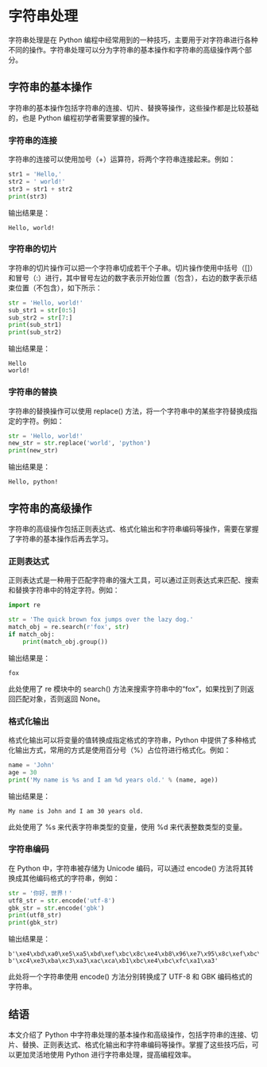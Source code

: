 # 字符串处理

字符串处理是在 Python 编程中经常用到的一种技巧，主要用于对字符串进行各种不同的操作。字符串处理可以分为字符串的基本操作和字符串的高级操作两个部分。

## 字符串的基本操作

字符串的基本操作包括字符串的连接、切片、替换等操作，这些操作都是比较基础的，也是 Python 编程初学者需要掌握的操作。

### 字符串的连接

字符串的连接可以使用加号（+）运算符，将两个字符串连接起来。例如：

```python
str1 = 'Hello,'
str2 = ' world!'
str3 = str1 + str2
print(str3)
```

输出结果是：

```
Hello, world!
```

### 字符串的切片

字符串的切片操作可以把一个字符串切成若干个子串。切片操作使用中括号（[]）和冒号（:）进行，其中冒号左边的数字表示开始位置（包含），右边的数字表示结束位置（不包含），如下所示：

```python
str = 'Hello, world!'
sub_str1 = str[0:5]
sub_str2 = str[7:]
print(sub_str1)
print(sub_str2)
```

输出结果是：

```
Hello
world!
```

### 字符串的替换

字符串的替换操作可以使用 replace() 方法，将一个字符串中的某些字符替换成指定的字符。例如：

```python
str = 'Hello, world!'
new_str = str.replace('world', 'python')
print(new_str)
```

输出结果是：

```
Hello, python!
```

## 字符串的高级操作

字符串的高级操作包括正则表达式、格式化输出和字符串编码等操作，需要在掌握了字符串的基本操作后再去学习。

### 正则表达式

正则表达式是一种用于匹配字符串的强大工具，可以通过正则表达式来匹配、搜索和替换字符串中的特定字符。例如：

```python
import re

str = 'The quick brown fox jumps over the lazy dog.'
match_obj = re.search(r'fox', str)
if match_obj:
    print(match_obj.group())
```

输出结果是：

```
fox
```

此处使用了 re 模块中的 search() 方法来搜索字符串中的“fox”，如果找到了则返回匹配对象，否则返回 None。

### 格式化输出

格式化输出可以将变量的值转换成指定格式的字符串，Python 中提供了多种格式化输出方式，常用的方式是使用百分号（%）占位符进行格式化。例如：

```python
name = 'John'
age = 30
print('My name is %s and I am %d years old.' % (name, age))
```

输出结果是：

```
My name is John and I am 30 years old.
```

此处使用了 %s 来代表字符串类型的变量，使用 %d 来代表整数类型的变量。

### 字符串编码

在 Python 中，字符串被存储为 Unicode 编码，可以通过 encode() 方法将其转换成其他编码格式的字符串，例如：

```python
str = '你好，世界！'
utf8_str = str.encode('utf-8')
gbk_str = str.encode('gbk')
print(utf8_str)
print(gbk_str)
```

输出结果是：

```
b'\xe4\xbd\xa0\xe5\xa5\xbd\xef\xbc\x8c\xe4\xb8\x96\xe7\x95\x8c\xef\xbc\x81'
b'\xc4\xe3\xba\xc3\xa3\xac\xca\xb1\xbc\xe4\xbc\xfc\xa1\xa3'
```

此处将一个字符串使用 encode() 方法分别转换成了 UTF-8 和 GBK 编码格式的字符串。

## 结语

本文介绍了 Python 中字符串处理的基本操作和高级操作，包括字符串的连接、切片、替换、正则表达式、格式化输出和字符串编码等操作。掌握了这些技巧后，可以更加灵活地使用 Python 进行字符串处理，提高编程效率。